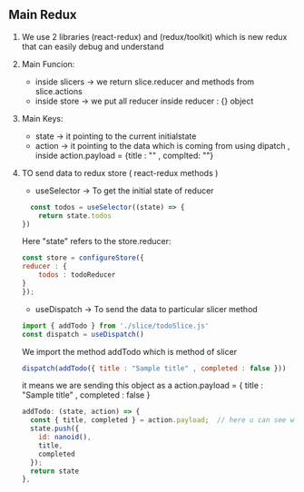## Main Redux 

1. We use 2 libraries (react-redux) and (redux/toolkit) which is new redux that can easily debug and understand 

2. Main Funcion: 
    - inside slicers -> we return slice.reducer and methods from slice.actions 
    - inside store -> we put all reducer inside reducer : {} object 

3. Main Keys: 
    - state -> it pointing to the current initialstate 
    - action -> it pointing to the data which is coming from using dipatch , inside action.payload = {title : "" , complted: ""}

4. TO send data to redux store ( react-redux methods )
    - useSelector -> To get the initial state of reducer
    ```js
      const todos = useSelector((state) => {
        return state.todos
    })
    ```
    Here "state" refers to the store.reducer:
    ```js
    const store = configureStore({
    reducer : {
        todos : todoReducer 
    }
    });
    ```
    
    - useDispatch -> To send the data to particular slicer method 
    ```js
    import { addTodo } from './slice/todoSlice.js'
    const dispatch = useDispatch() 
    ```
    We import the method addTodo which is method of slicer
    ```js
    dispatch(addTodo({ title : "Sample title" , completed : false }))
    ```
    it means we are sending this object as a action.payload = { title : "Sample title" , completed : false }
    ```js
    addTodo: (state, action) => {
      const { title, completed } = action.payload;  // here u can see we are destructuring it
      state.push({
        id: nanoid(),
        title,
        completed
      });
      return state
    },
    ```